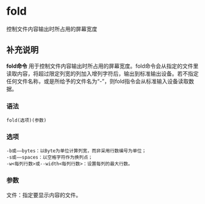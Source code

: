 fold
===

控制文件内容输出时所占用的屏幕宽度

## 补充说明

**fold命令** 用于控制文件内容输出时所占用的屏幕宽度。fold命令会从指定的文件里读取内容，将超过限定列宽的列加入增列字符后，输出到标准输出设备。若不指定任何文件名称，或是所给予的文件名为“-”，则fold指令会从标准输入设备读取数据。

### 语法  

```
fold(选项)(参数)
```

### 选项  

```
-b或——bytes：以Byte为单位计算列宽，而非采用行数编号为单位；
-s或——spaces：以空格字符作为换列点；
-w<每列行数>或--width<每列行数>：设置每列的最大行数。
```

### 参数  

文件：指定要显示内容的文件。


<!-- Linux命令行搜索引擎：https://jaywcjlove.github.io/linux-command/ -->